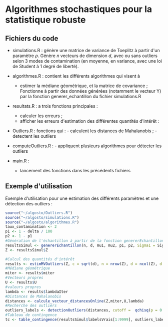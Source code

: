 # Algorithmes stochastiques pour la statistique robuste 

## Fichiers du code

* simulations.R : génère une matrice de variance de Toeplitz à partir d'un paramètre $\rho$. Génère $n$ vecteurs de dimension $d$, avec ou sans outliers selon 3 modes de contamination (en moyenne, en variance, avec une loi de Student à 1 degré de liberté).
      

* algorithmes.R : contient les différents algorithmes qui visent à
    - estimer la médiane géométrique, et la matrice de covariance ;
     Fonctionne à partir des données générées (notamment le vecteur Y) par la fonction generer_echantillon du fichier simulations.R

* resultats.R : a trois fonctions principales :
    - calculer les erreurs ;
    - afficher les erreurs d'estimation des différentes quantités d'intérêt :

* Outliers.R : fonctions qui : 
      - calculent les distances de Mahalanobis ;
      - detectent les outliers

* computeOutliers.R : 
      - appliquent plusieurs algorithmes pour détecter les outliers

* main.R :
  - lancement des fonctions dans les précédents fichiers

## Exemple d'utilisation 

Exemple d'utilisation pour une estimation des différents paramètres et une détection des outliers : 
```r
source("~/algosto/Outliers.R")
source("~/algosto/simulations.R")
source("~/algosto/algorithmes.R")
taux_contamination <- 2
p1 <- 1 - delta / 100
p2 <- 1 - p1
#Génération de l'échantillon à partir de la fonction genererEchantillon de parametres.R  
resultsSimul <- genererEchantillon(n, d, mu1, mu2, p1, p2, Sigma1 = Sigma1, Sigma2 = Sigma2,contamin = "variance")
Z <- resultsSimul$Z

#Calcul des quantités d'intérêt
results <- estimMVOutliers(Z, c = sqrt(d), n = nrow(Z), d = ncol(Z), d = ncol(Z), r = 1.5, aa = 0.75, niter = 1e4,niterRMon = d ,methode = "eigen")
#Médiane géométrique
miter <- results$miter
#Vecteurs propres
U <- results$U
#valeurs propres
lambda <- results$lambdaIter
#Distances de Mahalanobis
distances <- calcule_vecteur_distancesOnline(Z,miter,U,lambda)
#Recherche des outliers
outliers_labels <- detectionOutliers(distances, cutoff =  qchisq(p = 0.95, df = ncol(Z)))
#Tableau de contingence
tc <- table_contingence(resultsSimul$labelsVrais[1:9999], outliers_labels[1:9999])


